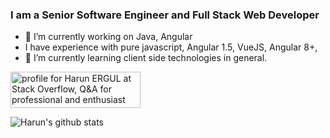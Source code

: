### I am a Senior Software Engineer and Full Stack Web Developer

- 🔭 I’m currently working on Java, Angular
-  I have experience with pure javascript, Angular 1.5, VueJS, Angular 8+, 
- 🌱 I’m currently learning client side technologies in general.

<a href="https://stackoverflow.com/users/4104008/harun-ergul"><img src="https://stackoverflow.com/users/flair/4104008.png?theme=clean" width="208" height="58" alt="profile for Harun ERGUL at Stack Overflow, Q&amp;A for professional and enthusiast programmers" title="profile for Harun ERGUL at Stack Overflow, Q&amp;A for professional and enthusiast programmers"></a>

![Harun's github stats](https://github-readme-stats.vercel.app/api?username=harunergul&show_icons=true)
<!--
**harunergul/harunergul** is a ✨ _special_ ✨ repository because its `README.md` (this file) appears on your GitHub profile.

Here are some ideas to get you started:
- 
- 👯 I’m looking to collaborate on ...
- 🤔 I’m looking for help with ...
- 💬 Ask me about ...
- 📫 How to reach me: ...
- 😄 Pronouns: ...
- ⚡ Fun fact: ...
-->
